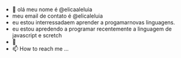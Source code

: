 - 👋 olá meu nome é @elicaaleluia
- meu email de contato é @elicaleluia
- eu estou interressadaem aprender a progamarnovas linguagens.
- eu estou apredendo a programar recentemente a linguagem de javascript e scretch
- 💞️ 
- 📫 How to reach me ...

<!---
elicaaleluia/elicaaleluia is a ✨ special ✨ repository because its `README.md` (this file) appears on your GitHub profile.
You can click the Preview link to take a look at your changes.
--->
